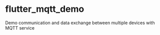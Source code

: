 # flutter_mqtt_demo
Demo communication and data exchange between multiple devices with MQTT service
